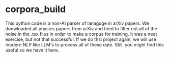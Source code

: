 # corpora_build

This python code is a non-AI parser of lanaguge in arXiv papers.  We donwloaded all physics papers from arXiv and tried to filter out all of the noise in the .tex files in order to make a corpus for training.  It was a neat exercise, but not that successful.  If we do thsi project again, we will use modern NLP like LLM's to process all of these date.  Still, you might find this useful so we have it here.
